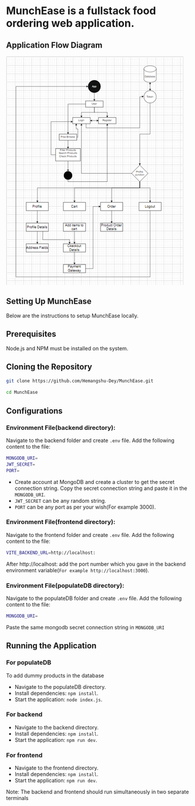 # MunchEase is a fullstack food ordering web application. 

## Application Flow Diagram
![Flow Diagram](./applicationFlowDiagram.png)

## Setting Up MunchEase

Below are the instructions to setup MunchEase locally.

## Prerequisites
Node.js and NPM must be installed on the system.


## Cloning the Repository

```bash
git clone https://github.com/Hemangshu-Dey/MunchEase.git  
```
```bash
cd MunchEase
```


## Configurations
### Environment File(backend directory):
Navigate to the backend folder and create `.env` file. Add the following content to the file:  

```bash
MONGODB_URI=   
JWT_SECRET=  
PORT= 
```

* Create account at MongoDB and create a cluster to get the secret connection string. Copy the secret connection string and paste it in the `MONGODB_URI`.  
* `JWT_SECRET` can be any random string.  
* `PORT` can be any port as per your wish(For example 3000).

### Environment File(frontend directory):
Navigate to the frontend folder and create `.env` file. 
Add the following content to the file: 

```bash
VITE_BACKEND_URL=http://localhost:   
```

After http://localhost: add the port number which you gave in the backend environment variable(`For example http://localhost:3000`).

### Environment File(populateDB directory): 
Navigate to the populateDB folder and create `.env` file. Add the following content to the file: 
```bash
MONGODB_URI=  
```

Paste the same mongodb secret connection string in `MONGODB_URI`

## Running the Application
### For populateDB
To add dummy products in the database
* Navigate to the populateDB directory.
* Install dependencies: `npm install`.
* Start the application: `node index.js`.

### For backend
* Navigate to the backend directory.
* Install dependencies: `npm install`.
* Start the application: `npm run dev`.
### For frontend
* Navigate to the frontend directory.
* Install dependencies: `npm install`.
* Start the application: `npm run dev`.

Note: The backend and frontend should run simultaneously in two separate terminals


